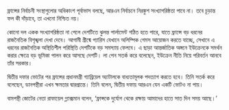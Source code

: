 ফ্রান্সের নির্বাচনী সংস্থাগুলোর অধিকাংশ পূর্বাভাস বলছে, আরএন নির্বাচনে নিরঙ্কুশ সংখ্যাগরিষ্ঠতা পাবে না। তবে চূড়ান্ত ফল কী দাঁড়াবে, তা এখনো নিশ্চিত নয়।

কোনো দল একক সংখ্যাগরিষ্ঠতা না পেলে দেশটিতে ঝুলন্ত পার্লামেন্ট গঠিত হতে পারে, যাতে ফ্রান্সে বড় ধরনের রাজনৈতিক বিশৃঙ্খলা দেখা দেবে। আগামী গ্রীষ্মে প্যারিস যেখানে অলিম্পিক গেমস আয়োজন করতে যাচ্ছে, সেখানে এ ধরনের রাজনৈতিক অস্থিতিশীল পরিস্থিতি দেশটিকে বড় সমস্যায় ফেলবে। এ ছাড়া আন্তর্জাতিক অঙ্গনে ইউক্রেনকে সমর্থন করার ক্ষেত্রে বড় ভূমিকা পালন করে আসছে দেশটি। লা পেন সতর্ক করে বলেছেন, ইউক্রেন নীতি নিয়ে পরিবর্তন আনবে তাঁর সরকার।

দ্বিতীয় দফার ভোটের পর ফ্রান্সের প্রধানমন্ত্রী গ্যাব্রিয়েল অ্যাটালকে বাধ্যতামূলক পদত্যাগ করতে হবে। তিনি সতর্ক করে বলেছেন, ডানপন্থীরা এখন ক্ষমতার দ্বারপ্রান্তে। তিনি বলেন, দ্বিতীয় দফায় আরএন যেন একটি ভোটও না পায়।

বামপন্থী জোটের নেতা রাফায়েল গ্ল্যাক্সমান বলেন, ‘ফ্রান্সকে দুর্যোগ থেকে রক্ষায় আমাদের হাতে সাত দিন সময় আছে।’

